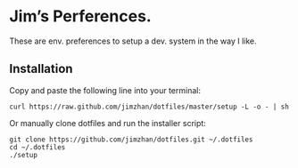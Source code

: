 # Jim’s Perferences.

These are env. preferences to setup a dev. system in the way I like.

## Installation
Copy and paste the following line into your terminal:

    curl https://raw.github.com/jimzhan/dotfiles/master/setup -L -o - | sh

Or manually clone dotfiles and run the installer script:

    git clone https://github.com/jimzhan/dotfiles.git ~/.dotfiles
    cd ~/.dotfiles
    ./setup
